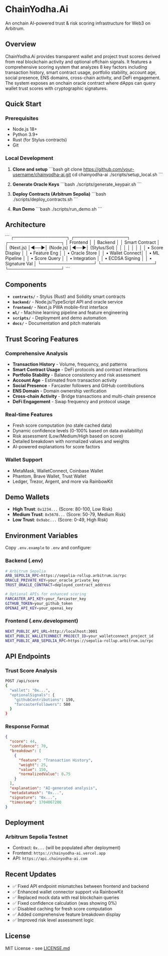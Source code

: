 # ChainYodha.Ai

An onchain AI-powered trust & risk scoring infrastructure for Web3 on Arbitrum.

## Overview

ChainYodha.Ai provides transparent wallet and project trust scores derived from real blockchain activity and optional offchain signals. It features a comprehensive scoring system that analyzes 8 key factors including transaction history, smart contract usage, portfolio stability, account age, social presence, ENS domains, cross-chain activity, and DeFi engagement. The system exposes an onchain oracle contract where dApps can query wallet trust scores with cryptographic signatures.

## Quick Start

### Prerequisites
- Node.js 18+
- Python 3.9+
- Rust (for Stylus contracts)
- Git

### Local Development

1. **Clone and setup**
\`\`\`bash
git clone https://github.com/your-username/chainyodha-ai.git
cd chainyodha-ai
./scripts/setup_local.sh
\`\`\`

2. **Generate Oracle Keys**
\`\`\`bash
./scripts/generate_keypair.sh
\`\`\`

3. **Deploy Contracts (Arbitrum Sepolia)**
\`\`\`bash
./scripts/deploy_contracts.sh
\`\`\`

4. **Run Demo**
\`\`\`bash
./scripts/run_demo.sh
\`\`\`

## Architecture

\`\`\`
┌─────────────────┐    ┌─────────────────┐    ┌─────────────────┐
│   Frontend      │    │    Backend      │    │  Smart Contract │
│   (Next.js)     │◄──►│   (Node.js)     │◄──►│   (Stylus/Sol)  │
│                 │    │                 │    │                 │
│ • Score Display │    │ • Feature Eng   │    │ • Oracle Store  │
│ • Wallet Connect│    │ • ML Pipeline   │    │ • Score Query   │
│ • Integration   │    │ • ECDSA Signing │    │ • Signature Val │
└─────────────────┘    └─────────────────┘    └─────────────────┘
\`\`\`

## Components

- **`contracts/`** - Stylus (Rust) and Solidity smart contracts
- **`backend/`** - Node.js/TypeScript API and oracle service
- **`frontend/`** - Next.js PWA mobile-first interface
- **`ml/`** - Machine learning pipeline and feature engineering
- **`scripts/`** - Deployment and demo automation
- **`docs/`** - Documentation and pitch materials

## Trust Scoring Features

### Comprehensive Analysis
- **Transaction History** - Volume, frequency, and patterns
- **Smart Contract Usage** - DeFi protocols and contract interactions
- **Portfolio Stability** - Balance consistency and risk assessment
- **Account Age** - Estimated from transaction activity
- **Social Presence** - Farcaster followers and GitHub contributions
- **ENS Domain** - Domain ownership verification
- **Cross-chain Activity** - Bridge transactions and multi-chain presence
- **DeFi Engagement** - Swap frequency and protocol usage

### Real-time Features
- Fresh score computation (no stale cached data)
- Dynamic confidence levels (0-100% based on data availability)
- Risk assessment (Low/Medium/High based on score)
- Detailed breakdown with normalized values and weights
- AI-powered explanations for score factors

### Wallet Support
- MetaMask, WalletConnect, Coinbase Wallet
- Phantom, Brave Wallet, Trust Wallet
- Ledger, Trezor, Argent, and more via RainbowKit

## Demo Wallets

- **High Trust**: `0x1234...` (Score: 80-100, Low Risk)
- **Medium Trust**: `0x5678...` (Score: 50-79, Medium Risk)
- **Low Trust**: `0x9abc...` (Score: 0-49, High Risk)

## Environment Variables

Copy `.env.example` to `.env` and configure:

### Backend (.env)
```bash
# Arbitrum Sepolia
ARB_SEPOLIA_RPC=https://sepolia-rollup.arbitrum.io/rpc
ORACLE_PRIVATE_KEY=your_oracle_private_key
TRUST_ORACLE_CONTRACT=deployed_contract_address

# Optional APIs for enhanced scoring
FARCASTER_API_KEY=your_farcaster_key
GITHUB_TOKEN=your_github_token
OPENAI_API_KEY=your_openai_key
```

### Frontend (.env.development)
```bash
NEXT_PUBLIC_API_URL=http://localhost:3001
NEXT_PUBLIC_WALLETCONNECT_PROJECT_ID=your_walletconnect_project_id
NEXT_PUBLIC_ARB_SEPOLIA_RPC=https://sepolia-rollup.arbitrum.io/rpc
```

## API Endpoints

### Trust Score Analysis
```bash
POST /api/score
{
  "wallet": "0x...",
  "optionalSignals": {
    "githubContributions": 150,
    "farcasterFollowers": 500
  }
}
```

### Response Format
```json
{
  "score": 44,
  "confidence": 70,
  "breakdown": [
    {
      "feature": "Transaction History",
      "weight": 25,
      "value": 150,
      "normalizedValue": 0.75
    }
  ],
  "explanation": "AI-generated analysis",
  "metadataHash": "0x...",
  "signature": "0x...",
  "timestamp": 1704067200
}
```

## Deployment

### Arbitrum Sepolia Testnet
- Contract: `0x...` (will be populated after deployment)
- Frontend: `https://chainyodha-ai.vercel.app`
- API: `https://api.chainyodha-ai.com`

## Recent Updates

- ✅ Fixed API endpoint mismatches between frontend and backend
- ✅ Enhanced wallet connector support via RainbowKit
- ✅ Replaced mock data with real blockchain queries
- ✅ Fixed confidence calculation (was showing 0%)
- ✅ Disabled caching for fresh score computation
- ✅ Added comprehensive feature breakdown display
- ✅ Improved risk level assessment logic

## License

MIT License - see [LICENSE.md](LICENSE.md)
